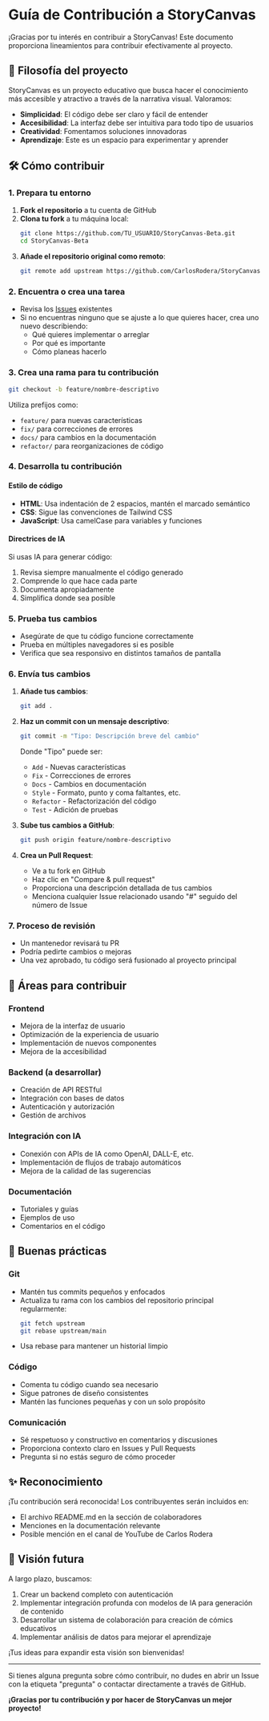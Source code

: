 # Guía de Contribución a StoryCanvas

¡Gracias por tu interés en contribuir a StoryCanvas! Este documento proporciona lineamientos para contribuir efectivamente al proyecto.

## 🌟 Filosofía del proyecto

StoryCanvas es un proyecto educativo que busca hacer el conocimiento más accesible y atractivo a través de la narrativa visual. Valoramos:

- **Simplicidad**: El código debe ser claro y fácil de entender
- **Accesibilidad**: La interfaz debe ser intuitiva para todo tipo de usuarios
- **Creatividad**: Fomentamos soluciones innovadoras
- **Aprendizaje**: Este es un espacio para experimentar y aprender

## 🛠️ Cómo contribuir

### 1. Prepara tu entorno

1. **Fork el repositorio** a tu cuenta de GitHub
2. **Clona tu fork** a tu máquina local:
   ```bash
   git clone https://github.com/TU_USUARIO/StoryCanvas-Beta.git
   cd StoryCanvas-Beta
   ```
3. **Añade el repositorio original como remoto**:
   ```bash
   git remote add upstream https://github.com/CarlosRodera/StoryCanvas-Beta.git
   ```

### 2. Encuentra o crea una tarea

- Revisa los [Issues](https://github.com/CarlosRodera/StoryCanvas-Beta/issues) existentes
- Si no encuentras ninguno que se ajuste a lo que quieres hacer, crea uno nuevo describiendo:
  - Qué quieres implementar o arreglar
  - Por qué es importante
  - Cómo planeas hacerlo

### 3. Crea una rama para tu contribución

```bash
git checkout -b feature/nombre-descriptivo
```

Utiliza prefijos como:
- `feature/` para nuevas características
- `fix/` para correcciones de errores
- `docs/` para cambios en la documentación
- `refactor/` para reorganizaciones de código

### 4. Desarrolla tu contribución

#### Estilo de código

- **HTML**: Usa indentación de 2 espacios, mantén el marcado semántico
- **CSS**: Sigue las convenciones de Tailwind CSS
- **JavaScript**: Usa camelCase para variables y funciones

#### Directrices de IA

Si usas IA para generar código:
1. Revisa siempre manualmente el código generado
2. Comprende lo que hace cada parte
3. Documenta apropiadamente
4. Simplifica donde sea posible

### 5. Prueba tus cambios

- Asegúrate de que tu código funcione correctamente
- Prueba en múltiples navegadores si es posible
- Verifica que sea responsivo en distintos tamaños de pantalla

### 6. Envía tus cambios

1. **Añade tus cambios**:
   ```bash
   git add .
   ```

2. **Haz un commit con un mensaje descriptivo**:
   ```bash
   git commit -m "Tipo: Descripción breve del cambio"
   ```
   Donde "Tipo" puede ser:
   - `Add` - Nuevas características
   - `Fix` - Correcciones de errores
   - `Docs` - Cambios en documentación
   - `Style` - Formato, punto y coma faltantes, etc.
   - `Refactor` - Refactorización del código
   - `Test` - Adición de pruebas

3. **Sube tus cambios a GitHub**:
   ```bash
   git push origin feature/nombre-descriptivo
   ```

4. **Crea un Pull Request**:
   - Ve a tu fork en GitHub
   - Haz clic en "Compare & pull request"
   - Proporciona una descripción detallada de tus cambios
   - Menciona cualquier Issue relacionado usando "#" seguido del número de Issue

### 7. Proceso de revisión

- Un mantenedor revisará tu PR
- Podría pedirte cambios o mejoras
- Una vez aprobado, tu código será fusionado al proyecto principal

## 🚀 Áreas para contribuir

### Frontend
- Mejora de la interfaz de usuario
- Optimización de la experiencia de usuario
- Implementación de nuevos componentes
- Mejora de la accesibilidad

### Backend (a desarrollar)
- Creación de API RESTful
- Integración con bases de datos
- Autenticación y autorización
- Gestión de archivos

### Integración con IA
- Conexión con APIs de IA como OpenAI, DALL-E, etc.
- Implementación de flujos de trabajo automáticos
- Mejora de la calidad de las sugerencias

### Documentación
- Tutoriales y guías
- Ejemplos de uso
- Comentarios en el código

## 📝 Buenas prácticas

### Git
- Mantén tus commits pequeños y enfocados
- Actualiza tu rama con los cambios del repositorio principal regularmente:
  ```bash
  git fetch upstream
  git rebase upstream/main
  ```
- Usa rebase para mantener un historial limpio

### Código
- Comenta tu código cuando sea necesario
- Sigue patrones de diseño consistentes
- Mantén las funciones pequeñas y con un solo propósito

### Comunicación
- Sé respetuoso y constructivo en comentarios y discusiones
- Proporciona contexto claro en Issues y Pull Requests
- Pregunta si no estás seguro de cómo proceder

## ✨ Reconocimiento

¡Tu contribución será reconocida! Los contribuyentes serán incluidos en:
- El archivo README.md en la sección de colaboradores
- Menciones en la documentación relevante
- Posible mención en el canal de YouTube de Carlos Rodera

## 🔮 Visión futura

A largo plazo, buscamos:
1. Crear un backend completo con autenticación
2. Implementar integración profunda con modelos de IA para generación de contenido
3. Desarrollar un sistema de colaboración para creación de cómics educativos
4. Implementar análisis de datos para mejorar el aprendizaje

¡Tus ideas para expandir esta visión son bienvenidas!

---

Si tienes alguna pregunta sobre cómo contribuir, no dudes en abrir un Issue con la etiqueta "pregunta" o contactar directamente a través de GitHub.

**¡Gracias por tu contribución y por hacer de StoryCanvas un mejor proyecto!**
